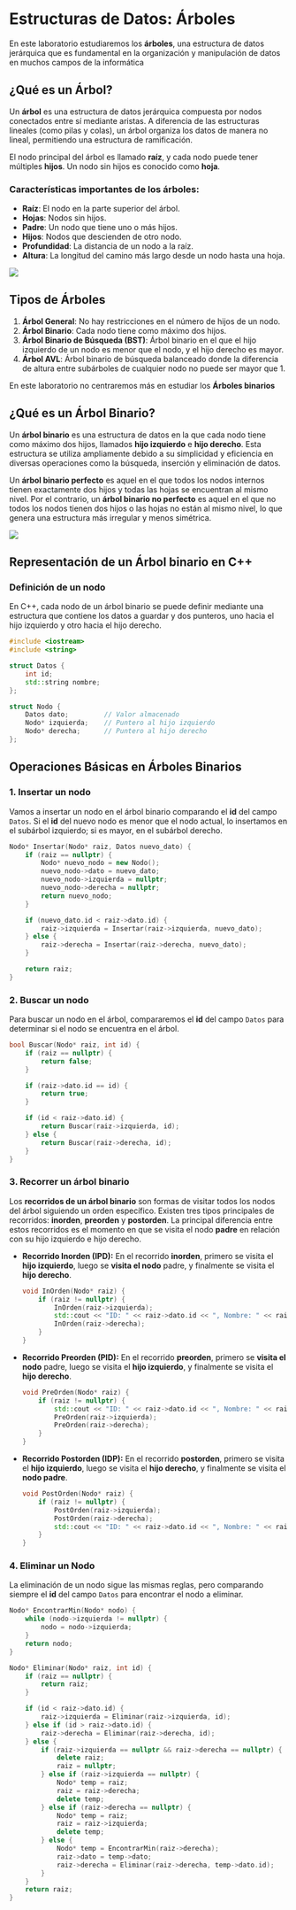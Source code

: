 ﻿# Estructuras de Datos: Árboles

En este laboratorio estudiaremos los **árboles**, una estructura de datos jerárquica que es fundamental en la organización y manipulación de datos en muchos campos de la informática

## ¿Qué es un Árbol?

Un **árbol** es una estructura de datos jerárquica compuesta por nodos conectados entre sí mediante aristas. A diferencia de las estructuras lineales (como pilas y colas), un árbol organiza los datos de manera no lineal, permitiendo una estructura de ramificación.

El nodo principal del árbol es llamado **raíz**, y cada nodo puede tener múltiples **hijos**. Un nodo sin hijos es conocido como **hoja**.

### Características importantes de los árboles:

-   **Raíz**: El nodo en la parte superior del árbol.
-   **Hojas**: Nodos sin hijos.
-   **Padre**: Un nodo que tiene uno o más hijos.
-   **Hijos**: Nodos que descienden de otro nodo.
-   **Profundidad**: La distancia de un nodo a la raíz.
-   **Altura**: La longitud del camino más largo desde un nodo hasta una hoja.

![](https://www.oscarblancarteblog.com/wp-content/uploads/2014/08/tiposdenodos.png)

## Tipos de Árboles
1.  **Árbol General**: No hay restricciones en el número de hijos de un nodo.
2.  **Árbol Binario**: Cada nodo tiene como máximo dos hijos.
3.  **Árbol Binario de Búsqueda (BST)**: Árbol binario en el que el hijo izquierdo de un nodo es menor que el nodo, y el hijo derecho es mayor.
4.  **Árbol AVL**: Árbol binario de búsqueda balanceado donde la diferencia de altura entre subárboles de cualquier nodo no puede ser mayor que 1.

En este laboratorio no centraremos más en estudiar los **Árboles binarios**

## ¿Qué es un Árbol Binario?
Un **árbol binario** es una estructura de datos en la que cada nodo tiene como máximo dos hijos, llamados **hijo izquierdo** e **hijo derecho**. Esta estructura se utiliza ampliamente debido a su simplicidad y eficiencia en diversas operaciones como la búsqueda, inserción y eliminación de datos.

Un **árbol binario perfecto** es aquel en el que todos los nodos internos tienen exactamente dos hijos y todas las hojas se encuentran al mismo nivel. Por el contrario, un **árbol binario no perfecto** es aquel en el que no todos los nodos tienen dos hijos o las hojas no están al mismo nivel, lo que genera una estructura más irregular y menos simétrica.

**![](https://lh7-rt.googleusercontent.com/docsz/AD_4nXeZUo1iQW3CvLdxyj8NvGPbOjC1AxNNDJSAqxsdiM-S0o2ZZ06U4wruYz3XDubfGT7UEQgC6cZezMcRw-SPNPHBtrsk9qB-8Wo7yRQHYddagRPnOgK0X29lNQQl0mAEBI-K9wmOLwyPduq1MYR6FWKUW4mtJV6lAIrFWPRRn7CNJzOgccGNW6M?key=BwtYwK_Wq8XuxDmwAUlVQw)**
## Representación de un Árbol binario en C++

### Definición de un nodo
En C++, cada nodo de un árbol binario se puede definir mediante una estructura que contiene los datos a guardar y dos punteros, uno hacia el hijo izquierdo y otro hacia el hijo derecho.

```c++
#include <iostream>
#include <string>

struct Datos {
    int id;         
    std::string nombre; 
};

struct Nodo {
    Datos dato;         // Valor almacenado
    Nodo* izquierda;    // Puntero al hijo izquierdo
    Nodo* derecha;      // Puntero al hijo derecho
};

```
## Operaciones Básicas en Árboles Binarios

### 1. Insertar un nodo
Vamos a insertar un nodo en el árbol binario comparando el **id** del campo `Datos`. Si el **id** del nuevo nodo es menor que el nodo actual, lo insertamos en el subárbol izquierdo; si es mayor, en el subárbol derecho.
```c++
Nodo* Insertar(Nodo* raiz, Datos nuevo_dato) {
    if (raiz == nullptr) {
        Nodo* nuevo_nodo = new Nodo();
        nuevo_nodo->dato = nuevo_dato;
        nuevo_nodo->izquierda = nullptr;
        nuevo_nodo->derecha = nullptr;
        return nuevo_nodo;
    }

    if (nuevo_dato.id < raiz->dato.id) {
        raiz->izquierda = Insertar(raiz->izquierda, nuevo_dato);
    } else {
        raiz->derecha = Insertar(raiz->derecha, nuevo_dato);
    }

    return raiz;
}
```
### 2. Buscar un nodo
Para buscar un nodo en el árbol, compararemos el **id** del campo `Datos` para determinar si el nodo se encuentra en el árbol.

```c++
bool Buscar(Nodo* raiz, int id) {
    if (raiz == nullptr) {
        return false;
    }

    if (raiz->dato.id == id) {
        return true;
    }

    if (id < raiz->dato.id) {
        return Buscar(raiz->izquierda, id);
    } else {
        return Buscar(raiz->derecha, id);
    }
}
```
### 3. Recorrer un árbol binario

Los **recorridos de un árbol binario** son formas de visitar todos los nodos del árbol siguiendo un orden específico. Existen tres tipos principales de recorridos: **inorden**, **preorden** y **postorden**. La principal diferencia entre estos recorridos es el momento en que se visita el nodo **padre** en relación con su hijo izquierdo e hijo derecho.

-   **Recorrido Inorden (IPD):** En el recorrido **inorden**, primero se visita el **hijo izquierdo**, luego se **visita el nodo** padre, y finalmente se visita el **hijo derecho**.

	```c++
	void InOrden(Nodo* raiz) {
	    if (raiz != nullptr) {
	        InOrden(raiz->izquierda);
	        std::cout << "ID: " << raiz->dato.id << ", Nombre: " << raiz->dato.nombre << std::endl;
	        InOrden(raiz->derecha);
	    }
	}
	```
  
-   **Recorrido Preorden (PID):** En el recorrido **preorden**, primero se **visita el nodo** padre, luego se visita el **hijo izquierdo**, y finalmente se visita el **hijo derecho**.

	```c++
	void PreOrden(Nodo* raiz) {
	    if (raiz != nullptr) {
	        std::cout << "ID: " << raiz->dato.id << ", Nombre: " << raiz->dato.nombre << std::endl;
	        PreOrden(raiz->izquierda);
	        PreOrden(raiz->derecha);
	    }
	}
	```
    
-   **Recorrido Postorden (IDP):** En el recorrido **postorden**, primero se visita el **hijo izquierdo**, luego se visita el **hijo derecho**, y finalmente se visita el **nodo padre**. 

	```c++
	void PostOrden(Nodo* raiz) {
	    if (raiz != nullptr) {
	        PostOrden(raiz->izquierda);
	        PostOrden(raiz->derecha);
	        std::cout << "ID: " << raiz->dato.id << ", Nombre: " << raiz->dato.nombre << std::endl;
	    }
	}
	```
### 4. **Eliminar un Nodo**
La eliminación de un nodo sigue las mismas reglas, pero comparando siempre el **id** del campo `Datos` para encontrar el nodo a eliminar.

```c++
Nodo* EncontrarMin(Nodo* nodo) {
    while (nodo->izquierda != nullptr) {
        nodo = nodo->izquierda;
    }
    return nodo;
}

Nodo* Eliminar(Nodo* raiz, int id) {
    if (raiz == nullptr) {
        return raiz;
    }

    if (id < raiz->dato.id) {
        raiz->izquierda = Eliminar(raiz->izquierda, id);
    } else if (id > raiz->dato.id) {
        raiz->derecha = Eliminar(raiz->derecha, id);
    } else {
        if (raiz->izquierda == nullptr && raiz->derecha == nullptr) {
            delete raiz;
            raiz = nullptr;
        } else if (raiz->izquierda == nullptr) {
            Nodo* temp = raiz;
            raiz = raiz->derecha;
            delete temp;
        } else if (raiz->derecha == nullptr) {
            Nodo* temp = raiz;
            raiz = raiz->izquierda;
            delete temp;
        } else {
            Nodo* temp = EncontrarMin(raiz->derecha);
            raiz->dato = temp->dato;
            raiz->derecha = Eliminar(raiz->derecha, temp->dato.id);
        }
    }
    return raiz;
}
```

